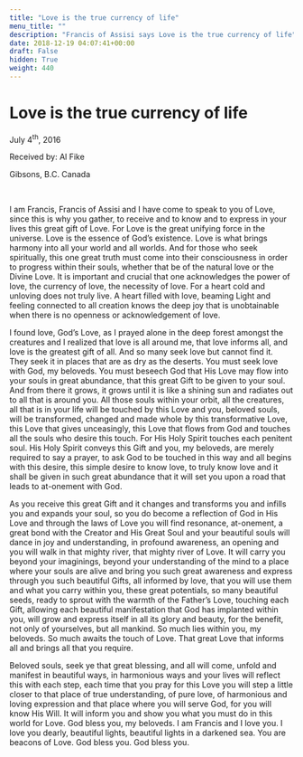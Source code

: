 ```yaml
---
title: "Love is the true currency of life"
menu_title: ""
description: "Francis of Assisi says Love is the true currency of life"
date: 2018-12-19 04:07:41+00:00
draft: False
hidden: True
weight: 440
---
```

# Love is the true currency of life

July 4<sup>th</sup>, 2016

Received by: Al Fike

Gibsons, B.C. Canada

 

I am Francis, Francis of Assisi and I have come to speak to you of Love, since this is why you gather, to receive and to know and to express in your lives this great gift of Love. For Love is the great unifying force in the universe. Love is the essence of God’s existence. Love is what brings harmony into all your world and all worlds. And for those who seek spiritually, this one great truth must come into their consciousness in order to progress within their souls, whether that be of the natural love or the Divine Love. It is important and crucial that one acknowledges the power of love, the currency of love, the necessity of love. For a heart cold and unloving does not truly live. A heart filled with love, beaming Light and feeling connected to all creation knows the deep joy that is unobtainable when there is no openness or acknowledgement of love. 

I found love, God’s Love, as I prayed alone in the deep forest amongst the creatures and I realized that love is all around me, that love informs all, and love is the greatest gift of all. And so many seek love but cannot find it. They seek it in places that are as dry as the deserts. You must seek love with God, my beloveds. You must beseech God that His Love may flow into your souls in great abundance, that this great Gift to be given to your soul. And from there it grows, it grows until it is like a shining sun and radiates out to all that is around you. All those souls within your orbit, all the creatures, all that is in your life will be touched by this Love and you, beloved souls, will be transformed, changed and made whole by this transformative Love, this Love that gives unceasingly, this Love that flows from God and touches all the souls who desire this touch. For His Holy Spirit touches each penitent soul. His Holy Spirit conveys this Gift and you, my beloveds, are merely required to say a prayer, to ask God to be touched in this way and all begins with this desire, this simple desire to know love, to truly know love and it shall be given in such great abundance that it will set you upon a road that leads to at-onement with God. 

As you receive this great Gift and it changes and transforms you and infills you and expands your soul, so you do become a reflection of God in His Love and through the laws of Love you will find resonance, at-onement, a great bond with the Creator and His Great Soul and your beautiful souls will dance in joy and understanding, in profound awareness, an opening and you will walk in that mighty river, that mighty river of Love. It will carry you beyond your imaginings, beyond your understanding of the mind to a place where your souls are alive and bring you such great awareness and express through you such beautiful Gifts, all informed by love, that you will use them and what you carry within you, these great potentials, so many beautiful seeds, ready to sprout with the warmth of the Father’s Love, touching each Gift, allowing each beautiful manifestation that God has implanted within you, will grow and express itself in all its glory and beauty, for the benefit, not only of yourselves, but all mankind. So much lies within you, my beloveds. So much awaits the touch of Love. That great Love that informs all and brings all that you require. 

Beloved souls, seek ye that great blessing, and all will come, unfold and manifest in beautiful ways, in harmonious ways and your lives will reflect this with each step, each time that you pray for this Love you will step a little closer to that place of true understanding, of pure love, of harmonious and loving expression and that place where you will serve God, for you will know His Will. It will inform you and show you what you must do in this world for Love. God bless you, my beloveds. I am Francis and I love you. I love you dearly, beautiful lights, beautiful lights in a darkened sea. You are beacons of Love. God bless you. God bless you.
